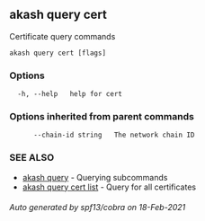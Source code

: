 ## akash query cert

Certificate query commands

```
akash query cert [flags]
```

### Options

```
  -h, --help   help for cert
```

### Options inherited from parent commands

```
      --chain-id string   The network chain ID
```

### SEE ALSO

* [akash query](akash_query.md)	 - Querying subcommands
* [akash query cert list](akash_query_cert_list.md)	 - Query for all certificates

###### Auto generated by spf13/cobra on 18-Feb-2021
